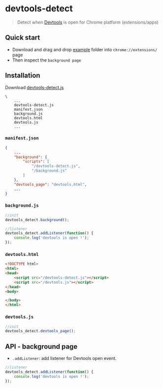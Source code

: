 devtools-detect
===============
> Detect when [Devtools](https://developer.chrome.com/devtools/index) is open for Chrome platform (extensions/apps)

## Quick start

* Download and drag and drop [example](/example) folder into ``chrome://extensions/`` page
* Then inspect the ``background page``

## Installation

Download [devtools-detect.js](/dist/devtools-detect.js)

```
\
    ...
    devtools-detect.js
    manifest.json
    background.js
    devtools.html
    devtools.js
    ...
```

### ``manifest.json``

```json
{
    ...
    "background": {
        "scripts": [
            "/devtools-detect.js",
            "/background.js"
        ]
    },
    "devtools_page": "devtools.html",
    ...
}
```

### ``background.js``

```js
//init
devtools_detect.background();

//listener
devtools_detect.addListener(function() {
    console.log('devtools is open !');
});
```

### ``devtools.html``

```html
<!DOCTYPE html>
<html>
<head>
    <script src="/devtools-detect.js"></script>
    <script src="/devtools.js"></script>
</head>
<body>

</body>
</html>
```

### ``devtools.js``

```js
//init
devtools_detect.devtools_page();
```

## API - background page

* ``.addListener``: add listener for Devtools open event.

```js
//listener
devtools_detect.addListener(function() {
    console.log('devtools is open !');
});
```